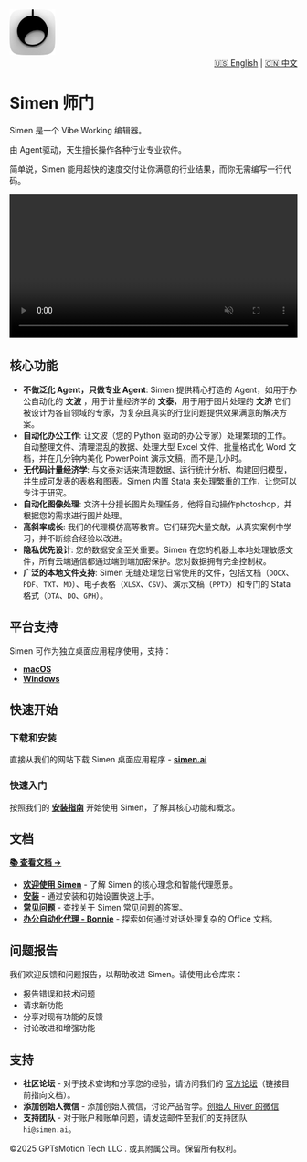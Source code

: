 <div align="left">
  <img src="assets/icon.png" alt="Simen" width="80" height="80">
  
  <div align="right">
    <a href="README.md">🇺🇸 English</a> | <a href="README_CN.md">🇨🇳 中文</a>
  </div>
  
  # Simen 师门
  
  Simen 是一个 Vibe Working 编辑器。
  
  由 Agent驱动，天生擅长操作各种行业专业软件。
  
  简单说，Simen 能用超快的速度交付让你满意的行业结果，而你无需编写一行代码。
  
  <video src="https://github.com/user-attachments/assets/c5a53d88-d644-4a72-9784-34d391c5db6c" autoplay loop muted playsinline width="100%"></video>
  

</div>

## 核心功能

- **不做泛化 Agent，只做专业 Agent**: Simen 提供精心打造的 Agent，如用于办公自动化的 **文波** ，用于计量经济学的 **文泰**，用于用于图片处理的 **文济** 它们被设计为各自领域的专家，为复杂且真实的行业问题提供效果满意的解决方案。
- **自动化办公工作**: 让文波（您的 Python 驱动的办公专家）处理繁琐的工作。自动整理文件、清理混乱的数据、处理大型 Excel 文件、批量格式化 Word 文档，并在几分钟内美化 PowerPoint 演示文稿，而不是几小时。
- **无代码计量经济学**: 与文泰对话来清理数据、运行统计分析、构建回归模型，并生成可发表的表格和图表。Simen 内置 Stata 来处理繁重的工作，让您可以专注于研究。
- **自动化图像处理**: 文济十分擅长图片处理任务，他将自动操作photoshop，并根据您的需求进行图片处理。
- **高斜率成长**: 我们的代理模仿高等教育。它们研究大量文献，从真实案例中学习，并不断综合经验以改进。
- **隐私优先设计**: 您的数据安全至关重要。Simen 在您的机器上本地处理敏感文件，所有云端通信都通过端到端加密保护。您对数据拥有完全控制权。
- **广泛的本地文件支持**: Simen 无缝处理您日常使用的文件，包括文档（`DOCX`、`PDF`、`TXT`、`MD`）、电子表格（`XLSX`、`CSV`）、演示文稿（`PPTX`）和专门的 Stata 格式（`DTA`、`DO`、`GPH`）。

## 平台支持

Simen 可作为独立桌面应用程序使用，支持：
- **[macOS](https://case.simen.ai/cn/downloads)**
- **[Windows](https://case.simen.ai/cn/downloads)** 

## 快速开始

### 下载和安装
直接从我们的网站下载 Simen 桌面应用程序 - **[simen.ai](https://simen.ai)**

### 快速入门
按照我们的 **[安装指南](https://case.simen.ai/en/installation)** 开始使用 Simen，了解其核心功能和概念。

## 文档

**[📚 查看文档 →](https://case.simen.ai/cn/welcome)**

- **[欢迎使用 Simen](https://case.simen.ai/cn/welcome)** - 了解 Simen 的核心理念和智能代理愿景。
- **[安装](https://case.simen.ai/cn/installation)** - 通过安装和初始设置快速上手。
- **[常见问题](https://case.simen.ai/cn/faq)** - 查找关于 Simen 常见问题的答案。
- **[办公自动化代理 - Bonnie](https://case.simen.ai/cn/bonnie/introduct)** - 探索如何通过对话处理复杂的 Office 文档。

## 问题报告
我们欢迎反馈和问题报告，以帮助改进 Simen。请使用此仓库来：
- 报告错误和技术问题
- 请求新功能
- 分享对现有功能的反馈
- 讨论改进和增强功能

## 支持
- **社区论坛** - 对于技术查询和分享您的经验，请访问我们的 [官方论坛](https://case.simen.ai/cn/welcome)（链接目前指向文档）。
- **添加创始人微信** - 添加创始人微信，讨论产品哲学。[创始人 River 的微信](https://simen.ai/zh_CN#wechat)
- **支持团队** - 对于账户和账单问题，请发送邮件至我们的支持团队 `hi@simen.ai`。


©2025 GPTsMotion Tech LLC . 或其附属公司。保留所有权利。 
